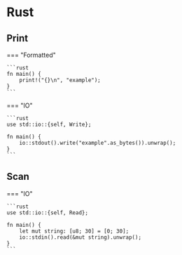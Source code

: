 # Rust

## Print

=== "Formatted"

    ```rust
    fn main() {
        print!("{}\n", "example");
    }
    ```

=== "IO"

    ```rust
    use std::io::{self, Write};

    fn main() {
        io::stdout().write("example".as_bytes()).unwrap();
    }
    ```

## Scan

=== "IO"

    ```rust
    use std::io::{self, Read};

    fn main() {
        let mut string: [u8; 30] = [0; 30];
        io::stdin().read(&mut string).unwrap();
    }
    ```